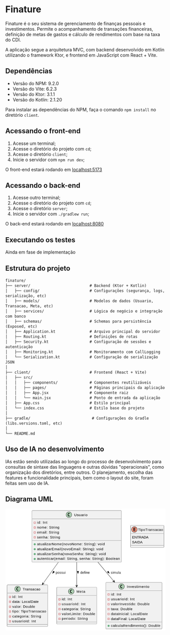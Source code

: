 # Finature
Finature é o seu sistema de gerenciamento de finanças pessoais e investimentos. Permite o acompanhamento de transações financeiras, definição de metas de gastos e cálculo de rendimentos com base na taxa do CDI.

A aplicação segue a arquitetura MVC, com backend desenvolvido em Kotlin utilizando o framework Ktor, e frontend em JavaScript com React + Vite.

## Dependências

- Versão do NPM: 9.2.0
- Versão do Vite: 6.2.3
- Versão do Ktor: 3.1.1
- Versão do Kotlin: 2.1.20

Para instalar as dependências do NPM, faça o comando `npm install` no diretório `client`.

## Acessando o front-end

1. Acesse um terminal;
2. Acesse o diretório do projeto com `cd`;
3. Acesse o diretório `client`;
4. Inicie o servidor com `npm run dev`;

O front-end estará rodando em [localhost:5173](http://localhost:5173)

## Acessando o back-end

1. Acesse outro terminal;
2. Acesse o diretório do projeto com `cd`;
3. Acesse o diretório `server`;
4. Inicie o servidor com `./gradlew run`;

O back-end estará rodando em [localhost:8080](http://localhost:8080)

## Executando os testes

Ainda em fase de implementação

## Estrutura do projeto

```text
finature/
├── server/                          # Backend (Ktor + Kotlin)
│   ├── config/                      # Configurações (segurança, logs, serialização, etc)
│   ├── models/                      # Modelos de dados (Usuario, Transacao, Meta, etc)
│   ├── services/                    # Lógica de negócio e integração com banco
│   ├── schemas/                     # Schemas para persistência (Exposed, etc)
│   ├── Application.kt               # Arquivo principal do servidor
│   ├── Routing.kt                   # Definições de rotas
│   ├── Security.kt                  # Configuração de sessões e autenticação
│   ├── Monitoring.kt                # Monitoramento com CallLogging
│   └── Serialization.kt             # Configuração de serialização JSON
│
├── client/                          # Frontend (React + Vite)
│   ├── src/
│   │   ├── components/              # Componentes reutilizáveis
│   │   ├── pages/                   # Páginas principais da aplicação
│   │   ├── App.jsx                  # Componente raiz
│   │   └── main.jsx                 # Ponto de entrada da aplicação
│   ├── App.css                      # Estilo principal
│   └── index.css                    # Estilo base do projeto
│
├── gradle/                           # Configurações do Gradle (libs.versions.toml, etc)
│
└── README.md                        
```

## Uso de IA no desenvolvimento

IAs estão sendo utilizadas ao longo do processo de desenvolvimento para consultas de sintaxe das linguagens e outras dúvidas "operacionais", como organização dos diretórios, entre outros. O planejamento, escolha das features e funcionalidade principais, bem como o layout do site, foram feitas sem uso de IA.

## Diagrama UML

![Diagrama UML](docs/diagrama.jpeg)
